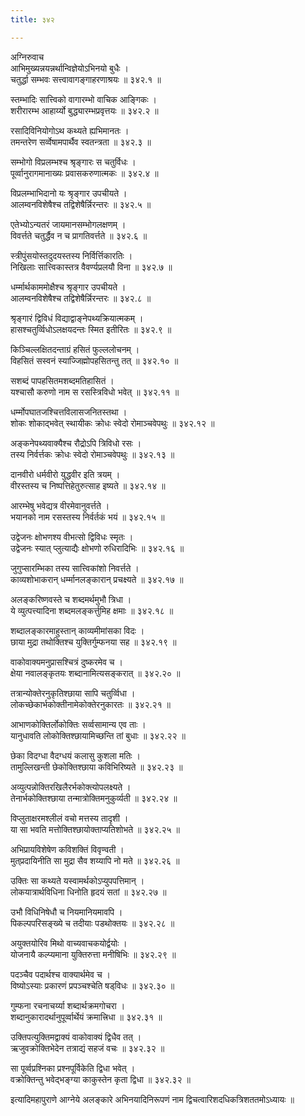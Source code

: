 ```yaml
---
title: ३४२

---
```

अग्निरुवाच  
आभिमुख्यन्नयन्नर्थान्विज्ञेयोऽभिनयो बुधैः ।  
चतुर्द्धा सम्भवः सत्त्वावागङ्गाहरणाश्रयः ॥ ३४२.१ ॥  
  
स्तम्भादिः सात्त्विको वागारम्भो वाचिक आङ्गिकः ।  
शरीरारम्भ आहार्य्यो बुद्ध्यारम्भप्रवृत्तयः ॥ ३४२.२ ॥  
  
रसादिविनियोगोऽथ कथ्यते ह्यभिमानतः ।  
तमन्तरेण सर्व्वेषामपार्थैव स्वतन्त्रता ॥ ३४२.३ ॥  
  
सम्भोगो विप्रलम्भश्च श्रृङ्गारः स चतुर्विधः ।  
पूर्व्वानुरागमानाख्यः प्रवासकरुणात्मकः ॥ ३४२.४ ॥  
  
विप्रलम्भाभिदानो यः श्रृङ्गार उपचीयते ।  
 आलम्वनविशेषैश्च तद्विशेषैर्न्निरन्तरः ॥ ३४२.५ ॥  
  
एतेभ्योऽन्यतरं जायमानसम्भोगलक्षणम् ।  
विवर्त्तते चतुर्द्धैव न च प्रागतिवर्त्तते ॥ ३४२.६ ॥  
  
स्त्रीपुंसयोस्तदुदयस्तस्य निर्विर्त्तिकारतिः ।  
निखिलाः सात्त्विकास्तत्र वैवर्ण्यप्रलयौ विना ॥ ३४२.७ ॥  
  
धर्म्मार्थकाममोक्षैश्च श्रृङ्गार उपचीयते ।  
आलम्वनविशेषैश्च तद्विशेषैर्न्निरन्तरः ॥ ३४२.८ ॥  
  
श्रृङ्गारं द्विविधं विद्याद्वाङ्‌नेपथ्यक्रियात्मकम् ।  
हासश्चतुर्व्विधोऽलक्षयदन्तः स्मित इतीरितः ॥ ३४२.९ ॥  
  
किञ्चिल्लक्षितदन्ताग्रं हसितं फुल्ललोचनम् ।  
विहसितं सस्वनं स्याज्जिह्मोपहसितन्तु तत् ॥ ३४२.१० ॥  
  
सशब्दं पापहसितमशब्दमतिहासितं ।  
यश्चासौ करुणो नाम स रसस्त्रिविधो भवेत् ॥ ३४२.११ ॥  
  
धर्म्मोपघातजश्चित्तविलासजनितस्तथा ।  
शोकः शोकाद्भवेत् स्थायीकः क्रोधः स्वेदो रोमाञ्चवेपथुः ॥ ३४२.१२ ॥  
  
अङ्कनेपथ्यवाक्यैश्च रौद्रोऽपि त्रिविधो रसः ।  
तस्य निर्वर्त्तकः क्रोधः स्वेदो रोमाञ्चवेपथुः ॥ ३४२.१३ ॥  
  
दानवीरो धर्मवीरो युद्धवीर इति त्रयम् ।  
वीरस्तस्य च निष्पत्तिहेतुरुत्साह इष्यते ॥ ३४२.१४ ॥  
  
आरम्भेषु भवेद्यत्र वीरमेवानुवर्त्तते ।  
भयानको नाम रसस्तस्य निर्वर्तकं भयं ॥ ३४२.१५ ॥  
  
उद्वेजनः क्षोभणश्य वीभत्सो द्विविधः स्मृतः ।  
उद्वेजनः स्यात् प्लुत्याद्यैः क्षोभणो रुधिरादिभिः ॥ ३४२.१६ ॥  
  
जुगुप्सारम्भिका तस्य सात्त्विकांशो निवर्त्तते ।  
काव्यशोभाकरान् धर्म्मानलङ्कारान् प्रचक्ष्यते ॥ ३४२.१७ ॥  
  
अलङ्करिष्णवस्ते च शब्दमर्थमुभौ त्रिधा ।  
ये व्युत्पत्त्यादिना शब्दमलङ्कर्त्तुमिह क्षमाः ॥ ३४२.१८ ॥  
  
शब्दालङ्कारमाहुस्तान् काव्यमीमांसका विदः ।  
छाया मुद्रा तथोक्तिश्च युक्तिर्गुम्फनया सह ॥ ३४२.१९ ॥  
  
वाकोवाक्यमनुप्रासश्चित्रं दुष्करमेव च ।  
क्षेया नवालङ्कृतयः शब्दानामित्यसङ्करात् ॥ ३४२.२० ॥  
  
तत्रान्योक्तेरनुकृतिश्छाया सापि चतुर्व्विधा ।  
लोकच्छेकार्भकोक्तीनामेकोक्तेरनुकारतः ॥ ३४२.२१ ॥  
  
आभाणकोक्तिर्लोकोक्तिः सर्व्वसामान्य एव ताः ।  
यानुधावति लोकोक्तिश्छायामिच्छन्ति तां बुधाः ॥ ३४२.२२ ॥  
  
छेका विदग्धा वैदग्धयं कलासु कुशला मतिः ।  
तामुल्लिखन्ती छेकोक्तिश्छाया कविभिरिष्यते ॥ ३४२.२३ ॥  
  
अव्युत्पन्नोक्तिरखिलैरर्भकोक्त्योपलक्ष्यते ।  
तेनार्भकोक्तिश्छाया तन्मात्रोक्तिमनुकुर्व्यती ॥ ३४२.२४ ॥  
  
विप्लुताक्षरमश्लीलं वचो मत्तस्य तादृशी ।  
या सा भवति मत्तोक्तिश्छायोक्ताप्यतिशोभते ॥ ३४२.२५ ॥  
  
अभिप्रायविशेषेण कविशक्तिं विवृण्वती ।  
मुत्‌प्रदायिनीति सा मुद्रा सैव शय्यापि नो मते ॥ ३४२.२६ ॥  
  
उक्तिः सा कथ्यते यस्वामर्थकोऽप्युपपत्तिमान् ।  
लोकयात्रार्थविधिना धिनोति हृदयं सतां ॥ ३४२.२७ ॥  
  
उभौ विधिनिषेधौ च नियमानियमावपि ।  
पिकल्पपरिसङ्ख्ये च तदीयाः पडथोक्तयः ॥ ३४२.२८ ॥  
  
अयुक्तयोरिव मिथो वाच्यवाचकयोर्द्वयोः ।  
योजनायै कल्प्यमाना युक्तिरुत्ता मनीषिभिः ॥ ३४२.२९ ॥  
  
पदञ्चैव पदार्थश्च वाक्यार्थमेव च ।  
विष्योऽस्याः प्रकारणं प्रपञ्चश्चेति षड्‌विधः ॥ ३४२.३० ॥  
  
गुम्फना रचनाचर्य्या शब्दार्थक्रमगोचरा ।  
शब्दानुकारादर्थानुपूर्व्वार्थेयं क्रमात्त्रिधा ॥ ३४२.३१ ॥  
  
उक्तिपत्युक्तिमद्वाक्यं वाकोवाक्यं द्विधैव तत् ।  
ऋजुवक्रोक्तिभेदेन तत्राद्यं सहजं वचः ॥ ३४२.३२ ॥  
  
सा पूर्व्वप्रश्निका प्रश्नपूर्विकेति द्विधा भवेत् ।  
वक्रोक्तिन्तु भवेद्भङ्ग्या काकुस्तेन कृता द्विधा ॥ ३४२.३२ ॥  
  
इत्यादिमहापुराणे आग्नेये अलङ्कारे अभिनयादिनिरूपणं नाम द्विचत्वारिशदधिकत्रिशततमोऽध्यायः ॥